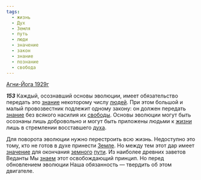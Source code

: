 ```yaml
---
tags:
  - жизнь
  - Дух
  - Земля
  - путь
  - люди
  - значение
  - закон
  - знание
  - познание
  - свобода
---
```


[Агни-Йога 1929г](/agni/1929)

___153___
Каждый, осознавший основы эволюции, имеет обязательство передать это [знание](/tag/#знание) некоторому числу [людей](/tag/#люди). При этом большой и малый провозвестник подлежит одному закону: он должен передать [знание](/tag/#знание) без всякого насилия их [свободы](/tag/#свобода). Основы эволюции могут быть осознаны лишь добровольно и могут быть приложены людьми к [жизни](/tag/#жизнь) лишь в стремлении восставшего [духа](/tag/#Дух).   

Для поворота эволюции нужно перестроить всю жизнь. Недоступно это тому, кто не готов в духе принести [Земле](/tag/#Земля). Но между тем этот дар имеет [значение](/tag/#значение) для окончания [земного](/tag/#Земля) [пути](/tag/#путь). Из наиболее древних заветов Веданты Мы [знаем](/tag/#познание) этот освобождающий принцип. Но перед обновлением эволюции Наша обязанность — твердить об этом двигателе.